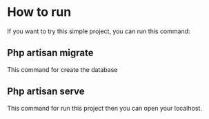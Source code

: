 # How to run

If you want to try this simple project, you can run this command:

## Php artisan migrate

This command for create the database

## Php artisan serve

This command for run this project then you can open your localhost.
